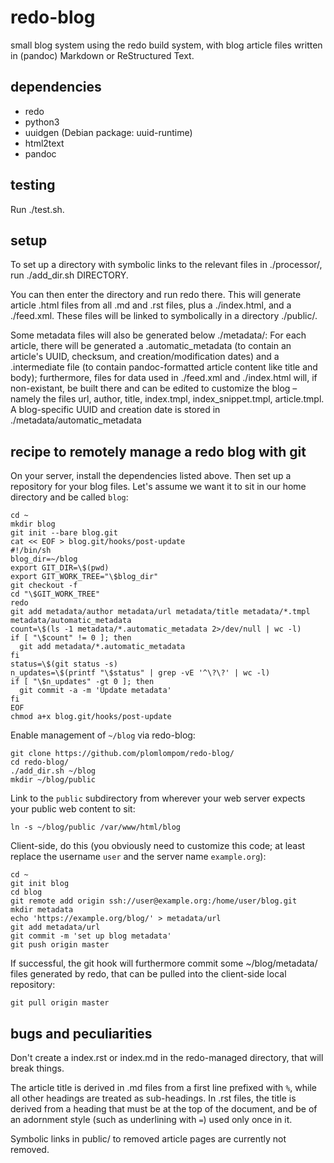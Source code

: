 redo-blog
=========

small blog system using the redo build system, with blog article files written
in (pandoc) Markdown or ReStructured Text.

dependencies
------------

- redo
- python3
- uuidgen (Debian package: uuid-runtime)
- html2text
- pandoc

testing
-------

Run ./test.sh.

setup
-----

To set up a directory with symbolic links to the relevant files in ./processor/,
run ./add_dir.sh DIRECTORY.

You can then enter the directory and run redo there. This will generate article
.html files from all .md and .rst files, plus a ./index.html, and a ./feed.xml.
These files will be linked to symbolically in a directory ./public/.

Some metadata files will also be generated below ./metadata/: For each article,
there will be generated a .automatic_metadata (to contain an article's UUID,
checksum, and creation/modification dates) and a .intermediate file (to contain
pandoc-formatted article content like title and body); furthermore, files for
data used in ./feed.xml and ./index.html will, if non-existant, be built there
and can be edited to customize the blog – namely the files url, author, title,
index.tmpl, index_snippet.tmpl, article.tmpl. A blog-specific UUID and creation
date is stored in ./metadata/automatic_metadata

recipe to remotely manage a redo blog with git
----------------------------------------------

On your server, install the dependencies listed above. Then set up a repository
for your blog files. Let's assume we want it to sit in our home directory and be
called `blog`:

    cd ~
    mkdir blog
    git init --bare blog.git
    cat << EOF > blog.git/hooks/post-update
    #!/bin/sh
    blog_dir=~/blog
    export GIT_DIR=\$(pwd)
    export GIT_WORK_TREE="\$blog_dir"
    git checkout -f
    cd "\$GIT_WORK_TREE"
    redo
    git add metadata/author metadata/url metadata/title metadata/*.tmpl metadata/automatic_metadata
    count=\$(ls -1 metadata/*.automatic_metadata 2>/dev/null | wc -l)
    if [ "\$count" != 0 ]; then
      git add metadata/*.automatic_metadata
    fi
    status=\$(git status -s)
    n_updates=\$(printf "\$status" | grep -vE '^\?\?' | wc -l)
    if [ "\$n_updates" -gt 0 ]; then
      git commit -a -m 'Update metadata'
    fi
    EOF
    chmod a+x blog.git/hooks/post-update

Enable management of `~/blog` via redo-blog:

    git clone https://github.com/plomlompom/redo-blog/
    cd redo-blog/
    ./add_dir.sh ~/blog
    mkdir ~/blog/public

Link to the `public` subdirectory from wherever your web server expects your
public web content to sit:

    ln -s ~/blog/public /var/www/html/blog

Client-side, do this (you obviously need to customize this code; at least
replace the username `user` and the server name `example.org`):

    cd ~
    git init blog
    cd blog
    git remote add origin ssh://user@example.org:/home/user/blog.git
    mkdir metadata
    echo 'https://example.org/blog/' > metadata/url
    git add metadata/url
    git commit -m 'set up blog metadata'
    git push origin master

If successful, the git hook will furthermore commit some ~/blog/metadata/ files
generated by redo, that can be pulled into the client-side local repository:

    git pull origin master

bugs and peculiarities
----------------------

Don't create a index.rst or index.md in the redo-managed directory, that will
break things.

The article title is derived in .md files from a first line prefixed with `%`,
while all other headings are treated as sub-headings. In .rst files, the title
is derived from a heading that must be at the top of the document, and be of an
adornment style (such as underlining with `=`) used only once in it.

Symbolic links in public/ to removed article pages are currently not removed.
